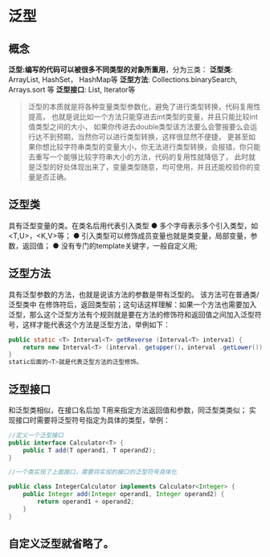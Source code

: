 # 泛型

## 概念
**泛型:编写的代码可以被很多不同类型的对象所重用**，分为三类：
**泛型类**: ArrayList, HashSet， HashMap等
**泛型方法**: Collections.binarySearch, Arrays.sort 等
**泛型接口**: List, Iterator等


>泛型的本质就是将各种变量类型参数化，避免了进行类型转换，代码复用性提高，
>也就是说比如一个方法只能穿进去int类型的变量，并且只能比较int值类型之间的大小，
>如果你传进去double类型该方法要么会警报要么会运行达不到预期，当然你可以进行类型转换，这样很显然不便捷，
>更甚至如果你想比较字符串类型的变量大小，你无法进行类型转换，会报错，你只能去重写一个能够比较字符串大小的方法，代码的复用性就降低了，
>此时就是泛型的好处体现出来了，变量类型随意，均可使用，并且还能校验你的变量是否正确。

## 泛型类

具有泛型变量的类。在类名后用<T>代表引入类型
●	多个字母表示多个引入类型，如<T,U>，<K,V>等；
●	引入类型可以修饰成员变量也就是类变量，局部变量，参数，返回值；
●	没有专门的template关键字，一般自定义用<T>;

## 泛型方法

具有泛型参数的方法，也就是说该方法的参数是带有泛型的。
该方法可在普通类/泛型类中
<T>在修饰符后，返回类型前；这句话这样理解：如果一个方法也需要加入泛型，那么这个泛型方法有个规则就是要在方法的修饰符和返回值之间加入泛型符号，这样才能代表这个方法是泛型方法，举例如下：
```java
public static <T> Interval<T> getReverse (Interval<T> interva1) {
	return new Interval<T> (interval. getupper()，interval .getLower());
}
static后面的<T>就是代表泛型方法的泛型修饰。
```
## 泛型接口

和泛型类相似，在接口名后加<T>
T用来指定方法返回值和参数，同泛型类类似；
实现接口时需要将泛型符号指定为具体的类型，举例：
```java
//定义一个泛型接口
public interface Calculator<T> {
	public T add(T operand1, T operand2);
}

//一个类实现了上面接口，需要将实现的接口的泛型符号具体化

public class IntegerCalculator implements Calculator<Integer> {
	public Integer add(Integer operand1, Integer operand2) {
		return operand1 + operand2;
	}
}

```
## 自定义泛型就省略了。
